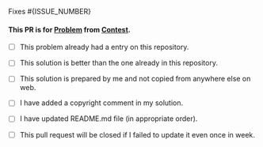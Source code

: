 
Fixes #{ISSUE_NUMBER}

#### This PR is for [Problem](problem_link) from [Contest](constest_link).

- [ ] This problem already had a entry on this repository.
- [ ] This solution is better than the one already in this repository.
- [ ] This solution is prepared by me and not copied from anywhere else on web.
- [ ] I have added a copyright comment in my solution.
- [ ] I have updated README.md file (in appropriate order).
- [ ] This pull request will be closed if I failed to update it even once in week.

